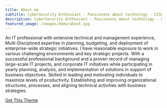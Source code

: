 ```yaml
---
title: About me
subtitle: CyberSecurity Enthusiast - Passionate about technology - CISO.
description: CyberSecurity Enthusiast - Passionate about technology - CISO.
featured_image: /images/demo/about.jpg
---
```


An IT professional with extensive technical and management experience, Multi-Disciplined 
expertise in planning, budgeting, and deployment of enterprise-wide strategic initiatives. I have
reasonable exposure to work in various challenging environments and key strategic projects.
With a successful professional background and a proven record of managing large-scale IT
projects, and corporate IT initiatives while participating in yearly planning, analysis, and
implementation of solutions in support of business objectives. Skilled in leading and motivating
individuals to maximize levels of productivity. Establishing and improving organizational
structures, processes, and aligning technical activities with business strategies.


<a href="https://jekyllthemes.io/theme/personal-website-jekyll-theme" class="button button--large">Get This Theme</a>